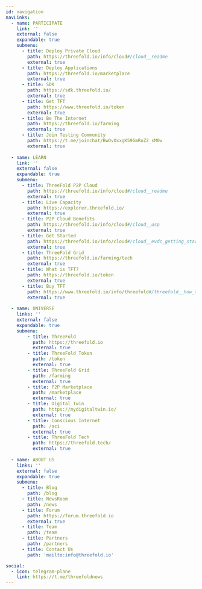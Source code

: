 ```yaml
---
id: navigation
navLinks:
  - name: PARTICIPATE
    link: ''
    external: false
    expandable: true
    submenu:
      - title: Deploy Private Cloud
        path: https://threefold.io/info/cloud#/cloud__readme
        external: true
      - title: Deploy Applications
        path: https://threefold.io/marketplace
        external: true
      - title: SDK
        path: https://sdk.threefold.io/
        external: true
      - title: Get TFT
        path: https://www.threefold.io/token
        external: true
      - title: Be The Internet
        path: https://threefold.io/farming
        external: true
      - title: Join Testing Community
        path: https://t.me/joinchat/BwOvOxxgK59GmRoZ2_sM0w
        external: true
 
  - name: LEARN
    link: ''
    external: false
    expandable: true
    submenu:
      - title: ThreeFold P2P Cloud
        path: https://threefold.io/info/cloud#/cloud__readme
        external: true
      - title: Live Capacity 
        path: https://explorer.threefold.io/
        external: true
      - title: P2P Cloud Benefits
        path: https://threefold.io/info/cloud#/cloud__usp
        external: true
      - title: Get Started
        path: https://threefold.io/info/cloud#/cloud__evdc_getting_started
        external: true
      - title: ThreeFold Grid
        path: https://threefold.io/farming/tech
        external: true
      - title: What is TFT?
        path: https://threefold.io/token
        external: true
      - title: Buy TFT
        path: https://www.threefold.io/info/threefold#/threefold__how_to_buy_and_sell
        external: true
 
  - name: UNIVERSE
    links: ''
    external: false
    expandable: true
    submenu:
        - title: ThreeFold
          path: https://threefold.io
          external: true
        - title: ThreeFold Token
          path: /token
          external: true
        - title: ThreeFold Grid
          path: /farming
          external: true
        - title: P2P Marketplace
          path: /marketplace
          external: true
        - title: Digital Twin
          path: https://mydigitaltwin.io/
          external: true
        - title: Conscious Internet
          path: /aci
          external: true
        - title: ThreeFold Tech
          path: https://threefold.tech/
          external: true
          
  - name: ABOUT US
    links: ''
    external: false
    expandable: true
    submenu:
      - title: Blog
        path: /blog
      - title: NewsRoom
        path: /news
      - title: Forum
        path: https://forum.threefold.io
        external: true
      - title: Team
        path: /team
      - title: Partners
        path: /partners
      - title: Contact Us
        path: 'mailto:info@threefold.io'

social:
  - icon: telegram-plane
    link: https://t.me/threefoldnews
---
```



